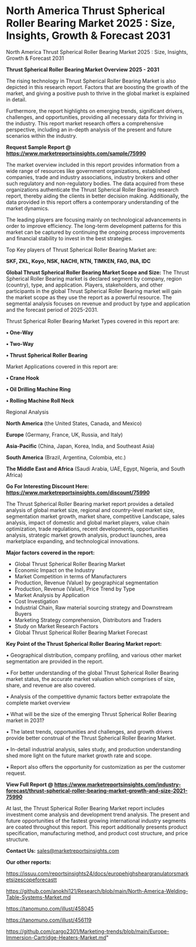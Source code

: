 # North America Thrust Spherical Roller Bearing Market 2025 : Size, Insights, Growth & Forecast 2031
North America Thrust Spherical Roller Bearing Market 2025 : Size, Insights, Growth & Forecast 2031

<Strong> Thrust Spherical Roller Bearing Market Overview 2025 - 2031</strong>

The rising technology in Thrust Spherical Roller Bearing Market is also depicted in this research report. Factors that are boosting the growth of the market, and giving a positive push to thrive in the global market is explained in detail.

Furthermore, the report highlights on emerging trends, significant drivers, challenges, and opportunities, providing all necessary data for thriving in the industry. This report market research offers a comprehensive perspective, including an in-depth analysis of the present and future scenarios within the industry.

<strong>Request Sample Report @ <a href=https://www.marketreportsinsights.com/sample/75990>https://www.marketreportsinsights.com/sample/75990</a></strong>

The market overview included in this report provides information from a wide range of resources like government organizations, established companies, trade and industry associations, industry brokers and other such regulatory and non-regulatory bodies. The data acquired from these organizations authenticate the Thrust Spherical Roller Bearing research report, thereby aiding the clients in better decision making. Additionally, the data provided in this report offers a contemporary understanding of the market dynamics.

The leading players are focusing mainly on technological advancements in order to improve efficiency. The long-term development patterns for this market can be captured by continuing the ongoing process improvements and financial stability to invest in the best strategies.

Top Key players of Thrust Spherical Roller Bearing Market are:

<strong>SKF, ZKL, Koyo, NSK, NACHI, NTN, TIMKEN, FAG, INA, IDC</strong>

<strong><b>Global Thrust Spherical Roller Bearing Market Scope and Size:</b></strong>
The Thrust Spherical Roller Bearing market is declared segment by company, region (country), type, and application. Players, stakeholders, and other participants in the global Thrust Spherical Roller Bearing market will gain the market scope as they use the report as a powerful resource. The segmental analysis focuses on revenue and product by type and application and the forecast period of 2025-2031.

Thrust Spherical Roller Bearing Market Types covered in this report are:

<strong>• One-Way

• Two-Way

• Thrust Spherical Roller Bearing</strong>

Market Applications covered in this report are:

<strong>• Crane Hook

• Oil Drilling Machine Ring

• Rolling Machine Roll Neck</strong> 

Regional Analysis

<strong>North America</strong> (the United States, Canada, and Mexico)

<strong>Europe</strong> (Germany, France, UK, Russia, and Italy)

<strong>Asia-Pacific</strong> (China, Japan, Korea, India, and Southeast Asia)

<strong>South America</strong> (Brazil, Argentina, Colombia, etc.)

<strong>The Middle East and Africa</strong> (Saudi Arabia, UAE, Egypt, Nigeria, and South Africa)

<strong>Go For Interesting Discount Here: <a href=https://www.marketreportsinsights.com/discount/75990>https://www.marketreportsinsights.com/discount/75990</a></strong>

The Thrust Spherical Roller Bearing market report provides a detailed analysis of global market size, regional and country-level market size, segmentation market growth, market share, competitive Landscape, sales analysis, impact of domestic and global market players, value chain optimization, trade regulations, recent developments, opportunities analysis, strategic market growth analysis, product launches, area marketplace expanding, and technological innovations.

<strong><b>Major factors covered in the report:</b></strong>
<ul>
  <li>Global Thrust Spherical Roller Bearing Market </li>
  <li>Economic Impact on the Industry</li>
  <li>Market Competition in terms of Manufacturers</li>
  <li>Production, Revenue (Value) by geographical segmentation</li>
  <li>Production, Revenue (Value), Price Trend by Type</li>
  <li>Market Analysis by Application</li>
  <li>Cost Investigation</li>
  <li>Industrial Chain, Raw material sourcing strategy and Downstream Buyers</li>
  <li>Marketing Strategy comprehension, Distributors and Traders</li>
  <li>Study on Market Research Factors</li>
  <li>Global Thrust Spherical Roller Bearing Market Forecast</li>
</ul>

<strong><b>Key Point of the Thrust Spherical Roller Bearing Market report:</b></strong>

• Geographical distribution, company profiling, and various other market segmentation are provided in the report.

• For better understanding of the global Thrust Spherical Roller Bearing market status, the accurate market valuation which comprises of size, share, and revenue are also covered.

• Analysis of the competitive dynamic factors better extrapolate the complete market overview

• What will be the size of the emerging Thrust Spherical Roller Bearing market in 2031?

• The latest trends, opportunities and challenges, and growth drivers provide better construal of the Thrust Spherical Roller Bearing Market.

• In-detail industrial analysis, sales study, and production understanding shed more light on the future market growth rate and scope.

• Report also offers the opportunity for customization as per the customer request.

<strong><b>View Full Report @ <a href=https://www.marketreportsinsights.com/industry-forecast/thrust-spherical-roller-bearing-market-growth-and-size-2021-75990>https://www.marketreportsinsights.com/industry-forecast/thrust-spherical-roller-bearing-market-growth-and-size-2021-75990</a></b></strong>


At last, the Thrust Spherical Roller Bearing Market report includes investment come analysis and development trend analysis. The present and future opportunities of the fastest growing international industry segments are coated throughout this report. This report additionally presents product specification, manufacturing method, and product cost structure, and price structure.

<strong>Contact Us:</strong>
sales@marketreportsinsights.com

<strong>Our other reports:</strong>

<a href=https://issuu.com/reportsinsights24/docs/europehighsheargranulatorsmarketsizescopeforecastt>https://issuu.com/reportsinsights24/docs/europehighsheargranulatorsmarketsizescopeforecastt</a>

<a href=https://github.com/anokhi121/Research/blob/main/North-America-Welding-Table-Systems-Market.md>https://github.com/anokhi121/Research/blob/main/North-America-Welding-Table-Systems-Market.md</a>

<a href=https://tanomuno.com/illust/458045>https://tanomuno.com/illust/458045</a>

<a href=https://tanomuno.com/illust/456119>https://tanomuno.com/illust/456119</a>

<a href=https://github.com/cargo2301/Marketing-trends/blob/main/Europe-Immersion-Cartridge-Heaters-Market.md>https://github.com/cargo2301/Marketing-trends/blob/main/Europe-Immersion-Cartridge-Heaters-Market.md</a>"
